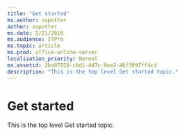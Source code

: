 ```yaml
---
title: "Get started"
ms.author: supotter
author: supotter
ms.date: 5/21/2018
ms.audience: ITPro
ms.topic: article
ms.prod: office-online-server
localization_priority: Normal
ms.assetid: 2ba07928-cbd1-4d7c-8ee2-46f3997ff4cd
description: "This is the top level Get started topic."
---
```


# Get started

This is the top level Get started topic.
  

